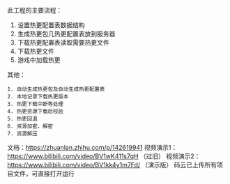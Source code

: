 此工程的主要流程：

1. 设置热更配置表数据结构
2. 生成热更包几热更配置表放到服务器
3. 下载热更配置表读取需要热更文件
4. 下载热更文件
5. 游戏中加载热更

其他：

	1. 自动生成热更包及自动生成热更配置表
 	2. 本地记录下载热更版本
 	3. 热更下载中断等处理
 	4. 热更资源下载后校验
 	5. 热更回退
 	6. 资源加密，解密
 	7. 资源解压

文档：https://zhuanlan.zhihu.com/p/142619941
视频演示1：https://www.bilibili.com/video/BV1wK411s7qH  （过旧）
视频演示2：https://www.bilibili.com/video/BV1kk4y1m7Fd/ （演示版）
码云已上传所有项目文件，可直接打开运行